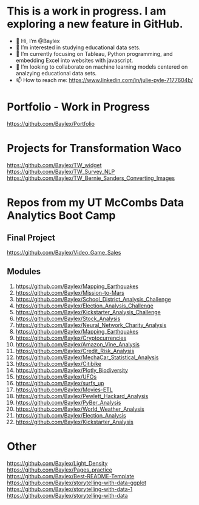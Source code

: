 # This is a work in progress.  I am exploring a new feature in GitHub.

- 👋 Hi, I’m @Baylex
- 👀 I’m interested in studying educational data sets.
- 🌱 I’m currently focusing on Tableau, Python programming, and embedding Excel into websites with javascript.
- 💞️ I’m looking to collaborate on machine learning models centered on analzying educational data sets.
- 📫 How to reach me: https://www.linkedin.com/in/julie-pyle-7177604b/

# Portfolio - Work in Progress
https://github.com/Baylex/Portfolio 

# Projects for Transformation Waco
https://github.com/Baylex/TW_widget   
https://github.com/Baylex/TW_Survey_NLP   
https://github.com/Baylex/TW_Bernie_Sanders_Converting_Images   

# Repos from my UT McCombs Data Analytics Boot Camp  

## Final Project  
https://github.com/Baylex/Video_Game_Sales  

## Modules  
1. https://github.com/Baylex/Mapping_Earthquakes  
2. https://github.com/Baylex/Mission-to-Mars  
3. https://github.com/Baylex/School_District_Analysis_Challenge   
4. https://github.com/Baylex/Election_Analysis_Challenge   
5. https://github.com/Baylex/Kickstarter_Analysis_Challenge  
6. https://github.com/Baylex/Stock_Analysis  
7. https://github.com/Baylex/Neural_Network_Charity_Analysis   
8. https://github.com/Baylex/Mapping_Earthquakes   
9. https://github.com/Baylex/Cryptocurrencies   
10. https://github.com/Baylex/Amazon_Vine_Analysis   
11. https://github.com/Baylex/Credit_Risk_Analysis   
12. https://github.com/Baylex/MechaCar_Statistical_Analysis  
13. https://github.com/Baylex/Citibike   
14. https://github.com/Baylex/Plotly_Biodiversity   
15. https://github.com/Baylex/UFOs   
16. https://github.com/Baylex/surfs_up  
17. https://github.com/Baylex/Movies-ETL   
18. https://github.com/Baylex/Pewlett_Hackard_Analysis  
19. https://github.com/Baylex/PyBer_Analysis   
20. https://github.com/Baylex/World_Weather_Analysis   
21. https://github.com/Baylex/Election_Analysis  
22. https://github.com/Baylex/Kickstarter_Analysis  

# Other  
https://github.com/Baylex/Light_Density  
https://github.com/Baylex/Pages_practice   
https://github.com/Baylex/Best-README-Template   
https://github.com/Baylex/storytelling-with-data-ggplot   
https://github.com/Baylex/storytelling-with-data-1   
https://github.com/Baylex/storytelling-with-data   
